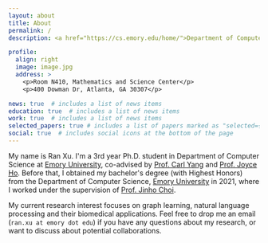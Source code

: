```yaml
---
layout: about
title: About
permalink: /
description: <a href="https://cs.emory.edu/home/">Department of Computer Science, Emory University</a>

profile:
  align: right
  image: image.jpg
  address: >
    <p>Room N410, Mathematics and Science Center</p>
    <p>400 Dowman Dr, Atlanta, GA 30307</p>

news: true  # includes a list of news items
education: true  # includes a list of news items
work: true  # includes a list of news items
selected_papers: true # includes a list of papers marked as "selected={true}"
social: true  # includes social icons at the bottom of the page
---
```

My name is Ran Xu. I'm a 3rd year Ph.D. student in Department of Computer Science at [Emory University](https://www.emory.edu/home/index.html), co-advised by [Prof. Carl Yang](https://cs.emory.edu/~jyang71/) and [Prof. Joyce Ho](https://joyceho.github.io/).
Before that, I obtained my bachelor's degree (with Highest Honors) from the Department of Computer Science, [Emory University](https://www.emory.edu/home/index.html) in 2021, where I worked under the supervision of [Prof. Jinho Choi](https://www.emorynlp.org/faculty/jinho-choi).

My current research interest focuses on graph learning, natural language processing and their biomedical applications.
Feel free to drop me an email (`ran.xu at emory dot edu`) if you have any questions about my research, or want to discuss about potential collaborations.

